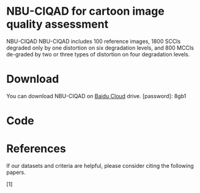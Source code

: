# NBU-CIQAD for cartoon image quality assessment
NBU-CIQAD
NBU-CIQAD includes 100 reference images, 1800 SCCIs degraded only by one distortion on six degradation levels, and 800 MCCIs de-graded by two or three types of distortion on four degradation levels. 
# Download
You can download NBU-CIQAD on [Baidu Cloud](https://pan.baidu.com/s/1McpOd7HtJqtdcJ_QtRBnVg) drive. [password]: 8gb1

# Code

# References
If our datasets and criteria are helpful, please consider citing the following papers.

[1]
